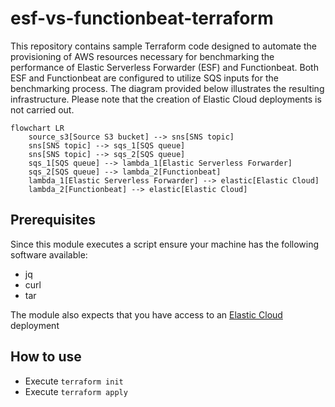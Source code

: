# esf-vs-functionbeat-terraform

This repository contains sample Terraform code designed to automate the provisioning of AWS resources necessary for benchmarking the performance of Elastic Serverless Forwarder (ESF) and Functionbeat. Both ESF and Functionbeat are configured to utilize SQS inputs for the benchmarking process. The diagram provided below illustrates the resulting infrastructure. Please note that the creation of Elastic Cloud deployments is not carried out.

```mermaid
flowchart LR
    source_s3[Source S3 bucket] --> sns[SNS topic]
    sns[SNS topic] --> sqs_1[SQS queue]
    sns[SNS topic] --> sqs_2[SQS queue]
    sqs_1[SQS queue] --> lambda_1[Elastic Serverless Forwarder]
    sqs_2[SQS queue] --> lambda_2[Functionbeat]
    lambda_1[Elastic Serverless Forwarder] --> elastic[Elastic Cloud]
    lambda_2[Functionbeat] --> elastic[Elastic Cloud]
```

## Prerequisites

Since this module executes a script ensure your machine has the following software available:

* jq
* curl
* tar

The module also expects that you have access to an [Elastic Cloud](https://www.elastic.co/cloud) deployment

## How to use

* Execute `terraform init`
* Execute `terraform apply`
